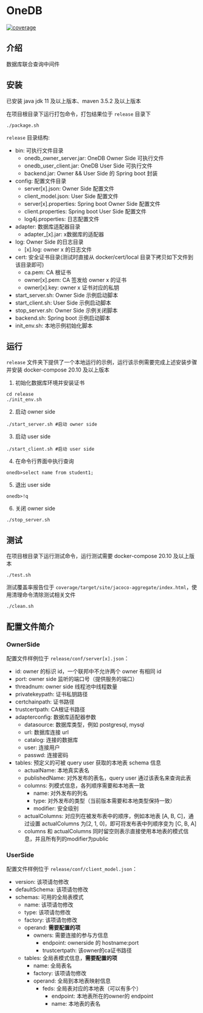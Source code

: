 # OneDB

[![coverage](https://gitlab.hufudb.com/pxc/onedb/badges/master/coverage.svg)](https://gitlab.hufudb.com/pxc/onedb)

## 介绍
数据库联合查询中间件

## 安装
已安装 java jdk 11 及以上版本、maven 3.5.2 及以上版本

在项目根目录下运行打包命令，打包结果位于 `release` 目录下

```
./package.sh
```

`release` 目录结构:

- bin: 可执行文件目录
    - onedb_owner_server.jar: OneDB Owner Side 可执行文件
    - onedb_user_client.jar: OneDB User Side 可执行文件
    - backend.jar: Owner && User Side 的 Spring boot 封装
- config: 配置文件目录
    - server[x].json: Owner Side 配置文件
    - client_model.json: User Side 配置文件
    - server[x].properties: Spring boot Owner Side 配置文件
    - client.properties: Spring boot User Side 配置文件
    - log4j.properties: 日志配置文件
- adapter: 数据库适配器目录
    - adapter_[x].jar: x数据库的适配器
- log: Owner Side 的日志目录
    - [x].log: owner x 的日志文件
- cert: 安全证书目录(测试时直接从 docker/cert/local 目录下拷贝如下文件到该目录即可)
    - ca.pem: CA 根证书
    - owner[x].pem: CA 签发给 owner x 的证书
    - owner[x].key: owner x 证书对应的私钥
- start_server.sh: Owner Side 示例启动脚本
- start_client.sh: User Side 示例启动脚本
- stop_server.sh: Owner Side 示例关闭脚本
- backend.sh: Spring boot 示例启动脚本
- init_env.sh: 本地示例初始化脚本

## 运行
`release` 文件夹下提供了一个本地运行的示例，运行该示例需要完成上述安装步骤并安装 docker-compose 20.10 及以上版本

1. 初始化数据库环境并安装证书
```
cd release
./init_env.sh
```
2. 启动 owner side

```
./start_server.sh #启动 owner side
```

3. 启动 user side

```
./start_client.sh #启动 user side
```

4. 在命令行界面中执行查询
```
onedb>select name from student1;
```

5. 退出 user side
```
onedb>!q
```
6. 关闭 owner side
```
./stop_server.sh
```

## 测试

在项目根目录下运行测试命令，运行测试需要 docker-compose 20.10 及以上版本

```
./test.sh
```

测试覆盖率报告位于 `coverage/target/site/jacoco-aggregate/index.html`，使用清理命令清除测试相关文件

```
./clean.sh
```

## 配置文件简介

### OwnerSide

配置文件样例位于 `release/conf/server[x].json`：
- id: owner 的标识 id，一个联邦中不允许两个 owner 有相同 id
- port: owner side 监听的端口号（提供服务的端口）
- threadnum: owner side 线程池中线程数量
- privatekeypath: 证书私钥路径
- certchainpath: 证书路径
- trustcertpath: CA根证书路径
- adapterconfig: 数据库适配器参数
    - datasource: 数据库类型，例如 postgresql, mysql
    - url: 数据库连接 url
    - catalog: 连接的数据库
    - user: 连接用户
    - passwd: 连接密码
- tables: 预定义的可被 query user 获取的本地表 schema 信息
    - actualName: 本地真实表名
    - publishedName: 对外发布的表名，query user 通过该表名来查询此表
    - columns: 列模式信息，各列顺序需要和本地表一致
        - name: 对外发布的列名
        - type: 对外发布的类型（当前版本需要和本地类型保持一致）
        - modifier: 安全级别
    - actualColumns: 对应列在被发布表中的顺序，例如本地表 [A, B, C]，通过设置 actualColumns 为[2, 1, 0]，即可将发布表中列顺序变为 [C, B, A]
    - columns 和 actualColumns 同时留空则表示直接使用本地表的模式信息，并且所有列的modifier为public


### UserSide

配置文件样例位于 `release/conf/client_model.json`：
- version: 该项请勿修改
- defaultSchema: 该项请勿修改
- schemas: 可用的全局表模式
    - name: 该项请勿修改
    - type: 该项请勿修改
    - factory: 该项请勿修改
    - operand: **需要配置的项**
        - owners: 需要连接的参与方信息
            - endpoint: ownerside 的 hostname:port
            - trustcertpath: 该owner的ca证书路径
    - tables: 全局表模式信息，**需要配置的项**
        - name: 全局表名
        - factory: 该项请勿修改
        - operand: 全局到本地表映射信息
            - feds: 全局表对应的本地表（可以有多个）
                - endpoint: 本地表所在的owner的 endpoint
                - name: 本地表的表名
